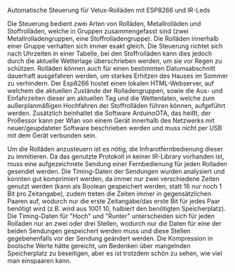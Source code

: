 Automatische Steuerung für Velux-Rolläden mit ESP8266 und IR-Leds

Die Steuerung bedient zwei Arten von Rolläden, Metallrolläden und Stoffrolläden, welche in Gruppen zusammengefasst sind (zwei Metallrolladengruppen, eine Stoffrolladengruppe). Die Rolläden innerhalb einer Gruppe verhalten sich immer exakt gleich.
Die Steuerung richtet sich nach Uhrzeiten in einer Tabelle, bei den Stoffrolläden kann dies jedoch durch die aktuelle Wetterlage überschrieben werden, um sie vor Regen zu schützen. Rolläden können auch für einen bestimmten Datumsabschnitt dauerhaft ausgefahren werden, um starkes Erhitzen des Hauses im Sommer zu verhindern. 
Der Esp8266 hostet einen lokalen HTML-Webserver, auf welchem die aktuellen Zustände der Rolladengruppen, sowie die Aus- und Einfahrzeiten dieser am aktuellen Tag und die Wetterdaten, welche zum außerplanmäßigen Hochfahren der Stoffrolläden führen können, aufgeführt werden.
Zusätzlich beinhaltet die Software ArduinoOTA, das heißt, der Proßessor kann per Wlan von einem Gerät innerhalb des Netzwerks mit neuer/geupdateter Software beschrieben werden und muss nicht per USB mit dem Gerät verbunden sein.

Um die Rolläden anzusteuern ist es nötig, die Infrarotfernbedienung dieser zu immitieren. Da das genutzte Protokoll in keiner IR-Library vorhanden ist, muss eine aufgezeichnete Sendung einer Fernbedienung für jeden Rolladen gesendet werden.
Die Timing-Daten der Sendungen wurden analysiert und konnten gut komprimiert werden, da immer nur zwei verschiedene Zeiten genutzt werden (kann als Boolean gespeichert werden, statt 16 nur noch 1 Bit pro Zeitangabe), zudem treten die Zeiten immer in gegensätzlichen Paaren auf, wodurch nur die erste Zeitangabe/das erste Bit für  jedes Paar benötigt wird (z.B. wird aus 1001 10, halbiert den benötigten Speicherplatz). Die Timing-Daten für "Hoch" und "Runter" unterscheiden sich für jeden Rolladen nur an zwei oder drei Stellen, wodurch nur die Daten für eine der beiden Sendungen gespeichert werden muss und diese Stellen gegebenenfalls vor der Sendung geändert werden.
Die Kompression in boolsche Werte hätte gereicht, um Bedenken über mangelnden Speicherplatz zu beseitigen, aber es ist trotzdem schön zu sehen, wie viel man einspaaren kann.
